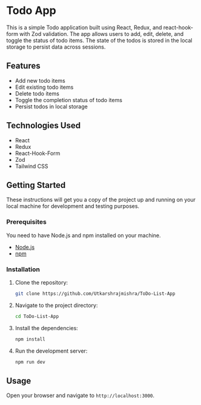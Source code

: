 # Todo App

This is a simple Todo application built using React, Redux, and react-hook-form with Zod validation. The app allows users to add, edit, delete, and toggle the status of todo items. The state of the todos is stored in the local storage to persist data across sessions.

## Features

- Add new todo items
- Edit existing todo items
- Delete todo items
- Toggle the completion status of todo items
- Persist todos in local storage

## Technologies Used

- React
- Redux
- React-Hook-Form
- Zod
- Tailwind CSS

## Getting Started

These instructions will get you a copy of the project up and running on your local machine for development and testing purposes.

### Prerequisites

You need to have Node.js and npm installed on your machine.

- [Node.js](https://nodejs.org/)
- [npm](https://www.npmjs.com/)

### Installation

1. Clone the repository:

   ```bash
   git clone https://github.com/Utkarshrajmishra/ToDo-List-App
   ```

2. Navigate to the project directory:

   ```bash
   cd ToDo-List-App
   ```

3. Install the dependencies:

   ```bash
   npm install
   ```


4. Run the development server:

   ```bash
   npm run dev
   ```

## Usage

 Open your browser and navigate to `http://localhost:3000`.
